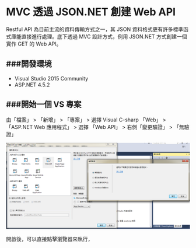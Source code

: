 # MVC 透過 JSON.NET 創建 Web API

<script type="text/javascript" src="gitbook/app.js"></script>
<script type="text/javascript" src="js/general.js"></script>

Restful API 為目前主流的資料傳輸方式之一，其 JSON 資料格式更有許多標準函式庫能直接進行處理。底下透過 MVC 設計方式，例用 JSON.NET 方式創建一個實作 GET 的 Web API。

###開發環境
---
* Visual Studio 2015 Community
* ASP.NET 4.5.2

###開始一個 VS 專案
---
由「檔案」 > 「新增」 > 「專案」 > 選擇 Visual C-sharp 「Web」 > 「ASP.NET Web 應用程式」 > 選擇 「Web API」 > 右側「變更驗證」 > 「無驗證」

![](images/webapi-jsonnet-vs-create.png)

開啟後，可以直接點擊瀏覽器來執行，



